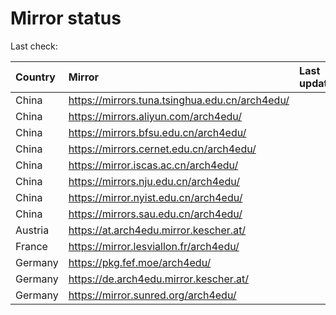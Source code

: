 <script src="./time.js"></script>
# Mirror status
Last check: <script type="text/javascript">localize(1718997368.6086764);</script>

|Country|Mirror|Last update|
|:------|:-----|:----------|
|China|https://mirrors.tuna.tsinghua.edu.cn/arch4edu/|<script type="text/javascript">localize(1718951982);</script>|
|China|https://mirrors.aliyun.com/arch4edu/|<script type="text/javascript">localize(1718951982);</script>|
|China|https://mirrors.bfsu.edu.cn/arch4edu/|<script type="text/javascript">localize(1718951982);</script>|
|China|https://mirrors.cernet.edu.cn/arch4edu/|<script type="text/javascript">localize(1718951982);</script>|
|China|https://mirror.iscas.ac.cn/arch4edu/|<script type="text/javascript">localize(1718951982);</script>|
|China|https://mirrors.nju.edu.cn/arch4edu/|<script type="text/javascript">localize(1718908435);</script>|
|China|https://mirror.nyist.edu.cn/arch4edu/|<script type="text/javascript">localize(1718951982);</script>|
|China|https://mirrors.sau.edu.cn/arch4edu/|<script type="text/javascript">localize(1718951982);</script>|
|Austria|https://at.arch4edu.mirror.kescher.at/|<script type="text/javascript">localize(1718951982);</script>|
|France|https://mirror.lesviallon.fr/arch4edu/|<script type="text/javascript">localize(1718951982);</script>|
|Germany|https://pkg.fef.moe/arch4edu/|<script type="text/javascript">localize(1718951982);</script>|
|Germany|https://de.arch4edu.mirror.kescher.at/|<script type="text/javascript">localize(1718951982);</script>|
|Germany|https://mirror.sunred.org/arch4edu/|<script type="text/javascript">localize(1718951982);</script>|

<script src="./tablefilter/tablefilter.js"></script>
<script src="./table.js"></script>